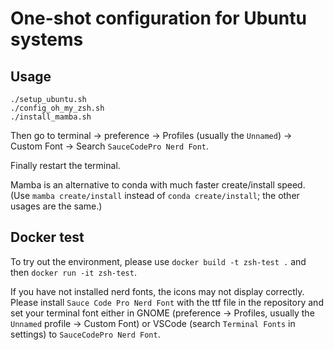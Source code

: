 # One-shot configuration for Ubuntu systems

## Usage
```
./setup_ubuntu.sh
./config_oh_my_zsh.sh
./install_mamba.sh
```
Then go to terminal -> preference -> Profiles (usually the `Unnamed`) -> Custom Font -> Search `SauceCodePro Nerd Font`.

Finally restart the terminal.

Mamba is an alternative to conda with much faster create/install speed. (Use `mamba create/install` instead of `conda create/install`; the other usages are the same.)

## Docker test

To try out the environment, please use `docker build -t zsh-test .` and then `docker run -it zsh-test`. 

If you have not installed nerd fonts, the icons may not display correctly. Please install `Sauce Code Pro Nerd Font` with the ttf file in the repository and set your terminal font either in GNOME (preference -> Profiles, usually the `Unnamed` profile -> Custom Font) or VSCode (search `Terminal Fonts` in settings) to `SauceCodePro Nerd Font`.
